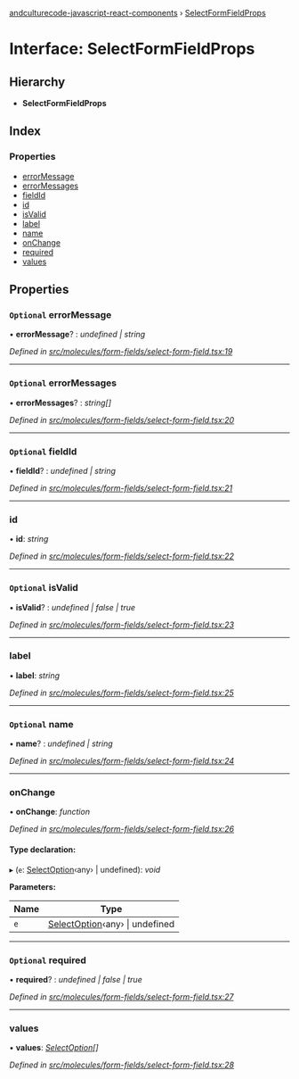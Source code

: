 [andculturecode-javascript-react-components](../README.md) › [SelectFormFieldProps](selectformfieldprops.md)

# Interface: SelectFormFieldProps

## Hierarchy

* **SelectFormFieldProps**

## Index

### Properties

* [errorMessage](selectformfieldprops.md#optional-errormessage)
* [errorMessages](selectformfieldprops.md#optional-errormessages)
* [fieldId](selectformfieldprops.md#optional-fieldid)
* [id](selectformfieldprops.md#id)
* [isValid](selectformfieldprops.md#optional-isvalid)
* [label](selectformfieldprops.md#label)
* [name](selectformfieldprops.md#optional-name)
* [onChange](selectformfieldprops.md#onchange)
* [required](selectformfieldprops.md#optional-required)
* [values](selectformfieldprops.md#values)

## Properties

### `Optional` errorMessage

• **errorMessage**? : *undefined | string*

*Defined in [src/molecules/form-fields/select-form-field.tsx:19](https://github.com/AndcultureCode/AndcultureCode.JavaScript.React.Components/blob/70e5ccf/src/molecules/form-fields/select-form-field.tsx#L19)*

___

### `Optional` errorMessages

• **errorMessages**? : *string[]*

*Defined in [src/molecules/form-fields/select-form-field.tsx:20](https://github.com/AndcultureCode/AndcultureCode.JavaScript.React.Components/blob/70e5ccf/src/molecules/form-fields/select-form-field.tsx#L20)*

___

### `Optional` fieldId

• **fieldId**? : *undefined | string*

*Defined in [src/molecules/form-fields/select-form-field.tsx:21](https://github.com/AndcultureCode/AndcultureCode.JavaScript.React.Components/blob/70e5ccf/src/molecules/form-fields/select-form-field.tsx#L21)*

___

###  id

• **id**: *string*

*Defined in [src/molecules/form-fields/select-form-field.tsx:22](https://github.com/AndcultureCode/AndcultureCode.JavaScript.React.Components/blob/70e5ccf/src/molecules/form-fields/select-form-field.tsx#L22)*

___

### `Optional` isValid

• **isValid**? : *undefined | false | true*

*Defined in [src/molecules/form-fields/select-form-field.tsx:23](https://github.com/AndcultureCode/AndcultureCode.JavaScript.React.Components/blob/70e5ccf/src/molecules/form-fields/select-form-field.tsx#L23)*

___

###  label

• **label**: *string*

*Defined in [src/molecules/form-fields/select-form-field.tsx:25](https://github.com/AndcultureCode/AndcultureCode.JavaScript.React.Components/blob/70e5ccf/src/molecules/form-fields/select-form-field.tsx#L25)*

___

### `Optional` name

• **name**? : *undefined | string*

*Defined in [src/molecules/form-fields/select-form-field.tsx:24](https://github.com/AndcultureCode/AndcultureCode.JavaScript.React.Components/blob/70e5ccf/src/molecules/form-fields/select-form-field.tsx#L24)*

___

###  onChange

• **onChange**: *function*

*Defined in [src/molecules/form-fields/select-form-field.tsx:26](https://github.com/AndcultureCode/AndcultureCode.JavaScript.React.Components/blob/70e5ccf/src/molecules/form-fields/select-form-field.tsx#L26)*

#### Type declaration:

▸ (`e`: [SelectOption](selectoption.md)‹any› | undefined): *void*

**Parameters:**

Name | Type |
------ | ------ |
`e` | [SelectOption](selectoption.md)‹any› &#124; undefined |

___

### `Optional` required

• **required**? : *undefined | false | true*

*Defined in [src/molecules/form-fields/select-form-field.tsx:27](https://github.com/AndcultureCode/AndcultureCode.JavaScript.React.Components/blob/70e5ccf/src/molecules/form-fields/select-form-field.tsx#L27)*

___

###  values

• **values**: *[SelectOption](selectoption.md)[]*

*Defined in [src/molecules/form-fields/select-form-field.tsx:28](https://github.com/AndcultureCode/AndcultureCode.JavaScript.React.Components/blob/70e5ccf/src/molecules/form-fields/select-form-field.tsx#L28)*
